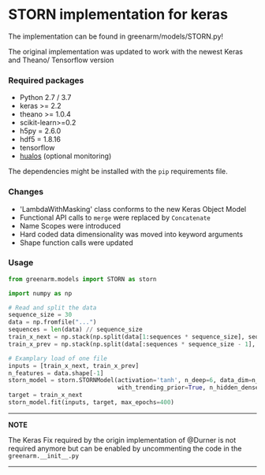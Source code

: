 # STORN implementation for keras

The implementation can be found in greenarm/models/STORN.py!

The original implementation was updated to work with the newest Keras and Theano/ Tensorflow version

### Required packages
 - Python 2.7 / 3.7
 - keras >= 2.2
 - theano >= 1.0.4
 - scikit-learn>=0.2
 - h5py = 2.6.0
 - hdf5 = 1.8.16
 - tensorflow
 - [hualos](https://github.com/fchollet/hualos) (optional monitoring)

The dependencies might be installed with the `pip` requirements file.

### Changes
 - 'LambdaWithMasking' class conforms to the new Keras Object Model
 - Functional API calls to `merge` were replaced by `Concatenate`
 - Name Scopes were introduced
 - Hard coded data dimensionality was moved into keyword arguments
 - Shape function calls were updated

### Usage

```python
from greenarm.models import STORN as storn

import numpy as np

# Read and split the data
sequence_size = 30
data = np.fromfile("...")
sequences = len(data) // sequence_size
train_x_next = np.stack(np.split(data[1:sequences * sequence_size], sequences))
train_x_prev = np.stack(np.split(data[:sequences * sequence_size - 1], sequences))

# Examplary load of one file
inputs = [train_x_next, train_x_prev]
n_features = data.shape[-1]
storn_model = storn.STORNModel(activation='tanh', n_deep=6, data_dim=n_features, latent_dim=n_features, 
                               with_trending_prior=True, n_hidden_dense=64, prefix="my_prefix")
target = train_x_next
storn_model.fit(inputs, target, max_epochs=400)
```

---
**NOTE**

The Keras Fix required by the origin implementation of @Durner is not required anymore but can be enabled by uncommenting the code in the `greenarm.__init__.py` 

---
